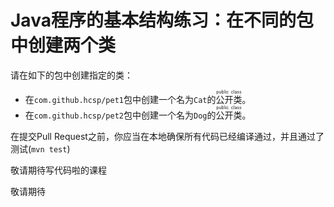 # Java程序的基本结构练习：在不同的包中创建两个类

请在如下的包中创建指定的类：

- 在`com.github.hcsp/pet1`包中创建一个名为`Cat`的<ruby>公开类<rt>public class</rt></ruby>。
- 在`com.github.hcsp/pet2`包中创建一个名为`Dog`的<ruby>公开类<rt>public class</rt></ruby>。

在提交Pull Request之前，你应当在本地确保所有代码已经编译通过，并且通过了测试(`mvn test`)

敬请期待写代码啦的课程

敬请期待
